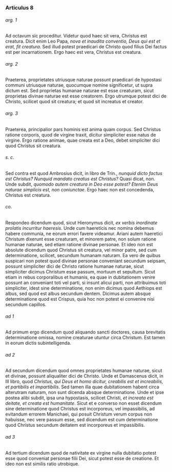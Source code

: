 ### Articulus 8

###### arg. 1
Ad octavum sic proceditur. Videtur quod haec sit vera, Christus est creatura. Dicit enim Leo Papa, *nova et inaudita conventio, Deus qui est et erat, fit creatura*. Sed illud potest praedicari de Christo quod filius Dei factus est per incarnationem. Ergo haec est vera, Christus est creatura.

###### arg. 2
Praeterea, proprietates utriusque naturae possunt praedicari de hypostasi communi utriusque naturae, quocumque nomine significetur, ut supra dictum est. Sed proprietas humanae naturae est esse creaturam, sicut proprietas divinae naturae est esse creatorem. Ergo utrumque potest dici de Christo, scilicet quod sit creatura; et quod sit increatus et creator.

###### arg. 3
Praeterea, principalior pars hominis est anima quam corpus. Sed Christus ratione corporis, quod de virgine traxit, dicitur simpliciter esse natus de virgine. Ergo ratione animae, quae creata est a Deo, debet simpliciter dici quod Christus sit creatura.

###### s. c.
Sed contra est quod Ambrosius dicit, in libro de Trin., *nunquid dicto factus est Christus? Nunquid mandato creatus est Christus?* Quasi dicat, non. Unde subdit, *quomodo autem creatura in Deo esse potest? Etenim Deus naturae simplicis est, non coniunctae*. Ergo haec non est concedenda, Christus est creatura.

###### co.
Respondeo dicendum quod, sicut Hieronymus dicit, *ex verbis inordinate prolatis incurritur haeresis*. Unde cum haereticis nec nomina debemus habere communia, ne eorum errori favere videamur. Ariani autem haeretici Christum dixerunt esse creaturam, et minorem patre, non solum ratione humanae naturae, sed etiam ratione divinae personae. Et ideo non est absolute dicendum quod Christus sit creatura, vel minor patre, sed cum determinatione, scilicet, secundum humanam naturam. Ea vero de quibus suspicari non potest quod divinae personae conveniant secundum seipsam, possunt simpliciter dici de Christo ratione humanae naturae, sicut simpliciter dicimus Christum esse passum, mortuum et sepultum. Sicut etiam in rebus corporalibus et humanis, ea quae in dubitationem venire possunt an conveniant toti vel parti, si insunt alicui parti, non attribuimus toti simpliciter, idest sine determinatione, non enim dicimus quod Aethiops est albus, sed quod est albus secundum dentem. Dicimus autem absque determinatione quod est Crispus, quia hoc non potest ei convenire nisi secundum capillos.

###### ad 1
Ad primum ergo dicendum quod aliquando sancti doctores, causa brevitatis determinatione omissa, nomine creaturae utuntur circa Christum. Est tamen in eorum dictis subintelligenda.

###### ad 2
Ad secundum dicendum quod omnes proprietates humanae naturae, sicut et divinae, possunt aliqualiter dici de Christo. Unde et Damascenus dicit, in III libro, quod *Christus, qui Deus et homo dicitur, creabilis est et increabilis, et partibilis et impartibilis*. Sed tamen illa quae dubitationem habent circa alterutram naturam, non sunt dicenda absque determinatione. Unde et ipse postea alibi subdit, ipsa una hypostasis, scilicet Christi, *et increata est deitate, et creata est humanitate*. Sicut et e converso non esset dicendum sine determinatione quod Christus est incorporeus, vel impassibilis, ad evitandum errorem Manichaei, qui posuit Christum verum corpus non habuisse, nec vere passum esse, sed dicendum est cum determinatione quod Christus secundum deitatem est incorporeus et impassibilis.

###### ad 3
Ad tertium dicendum quod de nativitate ex virgine nulla dubitatio potest esse quod conveniat personae filii Dei, sicut potest esse de creatione. Et ideo non est similis ratio utrobique.

